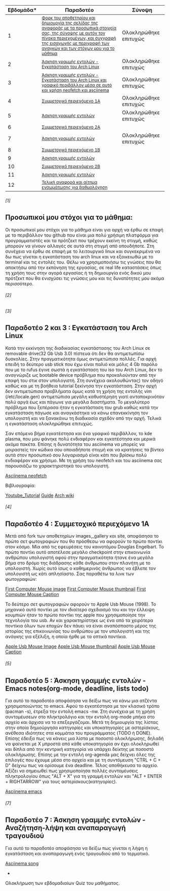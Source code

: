 | Εβδομάδα* | Παραδοτέο | Σύνοψη |
| --- | --- | --- |
| 1 |  <sup><a href="#1"> Φορκ του αποθετηρίου και δημιουργία της σελίδας της αναφοράς με τα προσωπικά στοιχεία σας, της σύνοψης με αυτόν τον πίνακα περιεχομένων, και συγγραφή της εισαγωγής με περιγραφή των αναγκών και των στόχων μου για το μάθημα |Ολοκληρώθηκε επιτυχώς|
| 2 |<sup><a href="#2"> Άσκηση γραμμής εντολών - Εγκατάσταση του Arch Linux |Ολοκληρώθηκε επιτυχώς|
| 3 |<sup><a href="#3"> Άσκηση γραμμής εντολών - Εγκατάσταση του Arch Linux και γραφικό περιβάλλον μέσα σε αυτό και χρήση neofetch και asciinema|Ολοκληρώθηκε επιτυχώς|
| 4 |<sup><a href="#4"> Συμμετοχικό περιεχόμενο 1A  | Ολοκληρώθηκε επιτυχώς|
| 5 |<sup><a href="#5"> Άσκηση γραμμής εντολών |Ολοκληρώθηκε επιτυχώς |
| 6 |<sup><a href="#6"> Συμμετοχικό περιεχόμενο 2A | |
| 7 |<sup><a href="#7">Άσκηση γραμμής εντολών | Ολοκληρώθηκε επιτυχώς |
| 8 |<sup><a href="#8"> Συμμετοχικό περιεχόμενο 1B |  |
| 9 |<sup><a href="#9">Άσκηση γραμμής εντολών |  |
| 10 |<sup><a href="#10">Συμμετοχικό περιεχόμενο 2B | |
| 11 |<sup><a href="#11"> Άσκηση γραμμής εντολών | |
| 12 |<sup><a href="#12"> Τελική αναφορά και αίτημα ενσωμάτωσης για βαθμολόγηση | |
  
###### [1]
  
## Προσωπικοί μου στόχοι για το μάθημα:
  
Οι προσωπικοί μου στόχοι για το μάθημα είναι για αρχή να έρθω σε επαφή με το περιβάλλον του github που είναι μια πολύ χρήσιμη πλατφόρμα για προγραμματιστές και τα πρότζεκτ που τρέχουν εκείνη τη στιγμή, καθώς μπορούν να γίνουν αλλαγές σε αυτά στη στιγμή από οπουδήποτε. Στη συνέχεια να έρθω σε επαφή με το λειτουργικό linux και συγκεκριμένα να δω πως γίνεται η εγκατάσταση του arch linux και να εξοικειωθώ με το terminal και τις εντολές του. Θέλω να χρησιμοποιήσω τις γνώσεις που θα αποκτήσω από την εκπόνηση της εργασίας, σε real life καταστάσεις όπως τη χρήση τους στην αγορά εργασίας ή τη δημιουργία ενός δικού μου πρότζεκτ που θα ενισχύσει τις γνώσεις μου και τις δυνατότητες μου ακόμα περισσότερο.
  
###### [2] 
###### [3]
        
## Παραδοτέο 2 και 3 : Εγκατάσταση του Arch Linux

Κατά την εκκίνηση της διαδικασίας εγκατάστασης του Arch Linux σε removable drive(32 Gb Usb 3.0) πίστευα ότι δεν θα αντιμετωπίσω δυσκολίες. Στην πραγματικότητα όμως αντιμετώπισα πολλές. Για αρχή επειδή το δεύτερο usb stick που έχω είναι παλιό και μόλις 4 Gb παρόλο που με το rufus έγινε σωστά η εγκατάσταση του iso του Arch Linux, δεν το αναγνώριζε ως bootable device πρόβλημα που προκαλούνταν από την επαφή του στικ στον υπολογιστή. Στη συνέχεια ακολουθώντας) τον οδηγό καθώς και με τη βοήθεια tutorial ξεκίνησα την εγκατάσταση. Στην αρχή δεν αντιμετώπισα προβλήματα όμως κατά τη χρήση της εντολής vim (/etc/locale.gen) αντιμετώπισα μεγάλη καθυστέρηση γιατί ανταποκρινόταν πολύ αργά έως και πάγωνε για μεγάλα διαστήματα. Το μεγαλύτερο πρόβλημα που ξεπέρασα ήταν η εγκατάσταση του grub καθώς κατά την εγκατάσταση πάγωσε και αναγκάστηκα να κάνω επανεκκίνηση τον υπολογιστή και να ξανακάνω τη διαδικασία σχεδόν από την αρχή. Τελικά η εγκατάσταση ολοκληρώθηκε επιτυχώς.
  
Σαν επόμενο βήμα εγκατέστησα και ένα γραφικό περιβάλλον, το kde plasma, που μoυ φάνηκε πολύ ενδιαφέρον και εγκατέστησα και μερικά ακόμα πακέτα. Επίσης η δυνατότητα του asciinema να μπορείς να μοιραστείς τον κώδικα σου οποιαδήποτε στιγμή και να κρατήσεις τα βίντεο αυτά στον προσωπικό σου λογαριασμό είναι κάτι που βρίσκω πολύ ενδιαφέρον και χρήσιμο. Με τη χρήση του neofetch και του asciinema σας παρουσιάζω το χαρακτηριστηκά του υπολογιστή.

[Asciinema neofetch](https://asciinema.org/a/BaW1qyrySITRi7knHksjpbWNs)

 Βιβλιογραφία:
 
 [Youtube_Tutorial](https://www.youtube.com/watch?v=yaThYGr37DI&t=1295s&ab_channel=EF-LinuxMadeSimple)
 [Guide](https://itsfoss.com/install-arch-linux/)
 [Arch wiki](https://wiki.archlinux.org/title/installation_guide)

  ###### [4]
  
  ## Παραδοτέο 4 : Συμμετοχικό περιεχόμενο 1A
  
  Μετά από fork των αποθετηρίων images,_gallery και site, αποφάσησα το πρώτο σετ φωτογραφιών που θα πρόσθεσω να αφορούν το πρώτο ποντίκι στον κόσμο. Mία από τις εφευρέσεις του καινοτόμου Douglas Engelbart. Το πρώτο ποντίκι αυτό αποτέλεσε μεγάλο checkpoint στην επικοινωνία ανθρώπου υπολογιστή αφού στην πραγματικότητα ήτανε ένα μεγάλο βήμα στο δρόμο της διάδρασης κάθε άνθρωπου στον πλανήτη με το υπολογιστή. Χωρίς αυτό ίσως ο καθημερινός άνθρωπος να έβλεπε τον υπολογιστή ως κάτι απλησίαστο. Σας παραθέτω τα λινκ των φωτογραφιών:
  
 [First Computer Mouse image](https://github.com/siotasandreas/images/blob/2015008/First%20Computer%20Mouse.jpg)
 [First Computer Mouse thumbnail](https://github.com/siotasandreas/images/blob/2015008/First%20Computer_Mouse-thumb.jpg) 
 [First Computer Mouse Caption](https://github.com/siotasandreas/_gallery/blob/2015008/First%20Computer%20Mouse.md)
  
 Το δεύτερο σετ φωτογραφιών αφορούν το Apple Usb Mouse (1998). Το μηχανικό αυτό ποντίκι με τον ιδιαίτερο σχεδιασμό του και την έλλειψη κουμπιών ήταν το πρώτο ποντίκι της apple που χρησιμοποίησε την τεχνολογία του usb. Αν και χαρακτηρίστηκε ως ένα από τα χειρότερα ποντίκια όλων των εποχών δεν πάυει να είναι αναπόσπαστο μέρος της ιστορίας της επικοινωνίας του ανθρώπου με τον υπολογιστή και της ανάγκης για εξέλιξη, η οποία ήρθε με τα οπτικά ποντίκια.
  
 [Apple Usb Mouse Image](https://github.com/siotasandreas/images/blob/2015008/Apple%20Usb%20Mouse.JPG)
 [Apple Usb Mouse thumbnail](https://github.com/siotasandreas/images/blob/2015008/Apple%20Usb%20Mouse-thumb.jpg)
 [Apple Usb Mouse Caption](https://github.com/siotasandreas/_gallery/blob/2015008/Apple%20Usb%20Mouse.md)
  
  ###### [5]
   
  ## Παραδοτέο 5 : Άσκηση γραμμής εντολών - Emacs notes(org-mode, deadline, lists todo)
  
  Για αυτό το παραδοτέο αποφάσησα να δείξω πως να κάνω μια ατζέντα χρησιμοποιώντας το emacs. Αφού το εγκατέστησα με τον κλασικό τρόπο (pacman -s), έτρεξα την εντολή emacs -nw. Στη συνέχεια με τη χρήση συντομέυσεων στο πληκτρολόγιο και την εντολή org-mode μπήκα στο αρχείο και άρχισα να το επεξεργάζομαι. Μετά τη δημιουργία της λίστας στην οποία δημιούργησα κατηγορίες και υποκατηγορίες με αστερίσκους, ανέθεσα ιδιότητες στα κομμάτια του προγράμματος (TODO ή DONE). Επίσης έδειξα πως να κάνεις μια λίστα με ποσοστό ολοκλήρωσης, δηλαδή να φαίνεται με Χ μπροστά από κάθε υποκατηγορία αν έχει ολοκληρωθεί και δίπλα από την κεντρική κατηγορία να υπάρχει δείκτης με ποσοστό ολοκλήρωσης. Επίσης με την εντολή org-agenda μας δείχνει όλες της επιλογές που έχουμε μέσα στο αρχείο και με τη συντόμευση "CTRL + C + D" δείχνω πως να ορίσουμε ένα deadline. Τέλος αποθήκευσα το αρχείο. Αξίζει να σημειωθεί πως χρησιμοποίησα πολλές συντομέυσεις πληκτρολογίου όπως "ALT + X" για τη γραμμή εντολών και "ALT + ENTER + RIGHTARROW" για τους αστερίσκους(κατηγορίες). 

 [Asciinema emacs](https://asciinema.org/a/GTbY9SAD3kYN4bFDRcSLgZXVf)
 
  ###### [7]
  
 ## Παραδοτέο 7 : Άσκηση γραμμής εντολών - Αναζήτηση-λήψη και αναπαραγωγή τραγουδιού
  
  Για αυτό το παραδοτέο αποφάσησα να δείξω πως γίνεται η λήψη η εγκατάσταση και αναπαραγωγή ενός τραγουδιού από το τερματικό.
  
  [Asciinema song](https://asciinema.org/a/502869)
  
  
 +
 Ολοκλήρωση των εβδομαδιαίων Quiz του μαθήματος.
 
 
  
  
  
  


  
  
  
  
